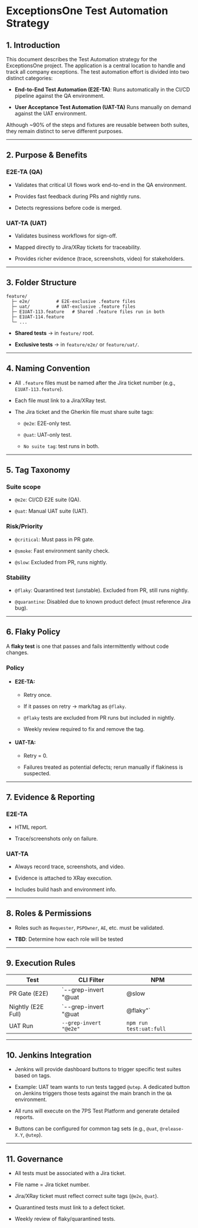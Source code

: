 # ExceptionsOne Test Automation Strategy

## 1. Introduction

This document describes the Test Automation strategy for the ExceptionsOne project. The application is a central location to handle and track all company exceptions. The test automation effort is divided into two distinct categories:

- **End-to-End Test Automation (E2E-TA)**: Runs automatically in the CI/CD pipeline against the QA environment.

- **User Acceptance Test Automation (UAT-TA)** Runs manually on demand against the UAT environment.

Although ~90% of the steps and fixtures are reusable between both suites, they remain distinct to serve different purposes.

---

## 2. Purpose & Benefits

### E2E-TA (QA)

- Validates that critical UI flows work end-to-end in the QA environment.

- Provides fast feedback during PRs and nightly runs.

- Detects regressions before code is merged.

### UAT-TA (UAT)

- Validates business workflows for sign-off.

- Mapped directly to Jira/XRay tickets for traceability.

- Provides richer evidence (trace, screenshots, video) for stakeholders.

---

## 3. Folder Structure
```
feature/
  ├─ e2e/          # E2E-exclusive .feature files
  ├─ uat/          # UAT-exclusive .feature files
  ├─ E1UAT-113.feature   # Shared .feature files run in both
  ├─ E1UAT-114.feature
  └─ ...
```

- **Shared tests** → in `feature/` root.

- **Exclusive tests** → in `feature/e2e/` or `feature/uat/`.

---

## 4. Naming Convention
- All `.feature` files must be named after the Jira ticket number (e.g., `E1UAT-113.feature`).

- Each file must link to a Jira/XRay test.

- The Jira ticket and the Gherkin file must share suite tags:

  - `@e2e`: E2E-only test.

  - `@uat`: UAT-only test.

  - `No suite tag`: test runs in both.

---

## 5. Tag Taxonomy

### Suite scope

- `@e2e`: CI/CD E2E suite (QA).

- `@uat`: Manual UAT suite (UAT).

### Risk/Priority

- `@critical`: Must pass in PR gate.

- `@smoke`: Fast environment sanity check.

- `@slow`: Excluded from PR, runs nightly.

### Stability

- `@flaky`: Quarantined test (unstable). Excluded from PR, still runs nightly.

- `@quarantine`: Disabled due to known product defect (must reference Jira bug).

---

## 6. Flaky Policy

A **flaky test** is one that passes and fails intermittently without code changes.

### Policy

- #### E2E-TA:

  - Retry once.

  - If it passes on retry → mark/tag as `@flaky`.

  - `@flaky` tests are excluded from PR runs but included in nightly.

  - Weekly review required to fix and remove the tag.

- #### UAT-TA:

  - Retry = 0.

  - Failures treated as potential defects; rerun manually if flakiness is suspected.

---

## 7. Evidence & Reporting

### E2E-TA

- HTML report.

- Trace/screenshots only on failure.

### UAT-TA

- Always record trace, screenshots, and video.

- Evidence is attached to XRay execution.

- Includes build hash and environment info.

___

## 8. Roles & Permissions

- Roles such as `Requester`, `PSPOwner`, `AE`, etc. must be validated.

- **TBD**: Determine how each role will be tested

---

## 9. Execution Rules
| Test               | CLI Filter                          | NPM                     |
| ------------------ | ----------------------------------- | ----------------------- |
| PR Gate (E2E)      | `--grep-invert "@uat|@slow|@flaky"` | `npm run test:e2e:pr`   |
| Nightly (E2E Full) | `--grep-invert "@uat|@flaky"`       | `npm run test:e2e:full` |
| UAT Run            | `--grep-invert "@e2e"`              | `npm run test:uat:full` |

---

## 10. Jenkins Integration

- Jenkins will provide dashboard buttons to trigger specific test suites based on tags.

- Example: UAT team wants to run tests tagged `@utep`. A dedicated button on Jenkins triggers those tests against the main branch in the `QA` environment.

- All runs will execute on the 7PS Test Platform and generate detailed reports.

- Buttons can be configured for common tag sets (e.g., `@uat`, `@release-X.Y`, `@utep`).

___

## 11. Governance

- All tests must be associated with a Jira ticket.

- File name = Jira ticket number.

- Jira/XRay ticket must reflect correct suite tags (`@e2e`, `@uat`).

- Quarantined tests must link to a defect ticket.

- Weekly review of flaky/quarantined tests.
